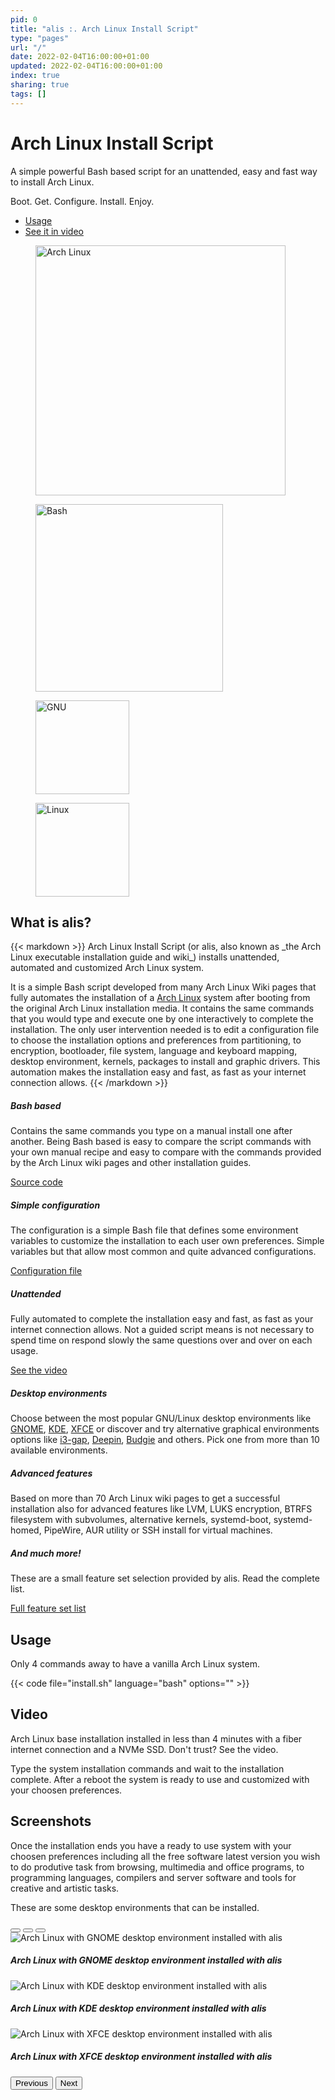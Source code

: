 ```yaml
---
pid: 0
title: "alis :. Arch Linux Install Script"
type: "pages"
url: "/"
date: 2022-02-04T16:00:00+01:00
updated: 2022-02-04T16:00:00+01:00
index: true
sharing: true
tags: []
---
```


<div class="container">
  <div class="row">
    <div class="col">
      <div class="p-5">
        <div class="container-fluid py-5 text-center">
          <h1>Arch Linux Install Script</h1>
          <p class="fs-3 text-muted">A simple powerful Bash based script for an unattended, easy and fast way<br> to install Arch Linux.</p>
          <p class="fs-3 text-muted">Boot. Get. Configure. Install. Enjoy.</p>
          <ul class="list-unstyled list-inline">
            <li class="list-inline-item"><a href="#usage">Usage</a></li>
            <li class="list-inline-item"><a href="#video">See it in video</a></li>
          </ul>
        </div>
      </div>
    </div>
  </div>
</div>

<div class="container mt-4">
  <div class="row justify-content-center">
    <div class="col col-auto">
      <figure class="text-center">
        <a href="https://www.archlinux.org/"><img src="images/logotypes/archlinux-logo-dark.svg" width="400" alt="Arch Linux"></a>
      </figure>
    </div>
    <div class="col col-auto">
      <figure class="text-center">
        <a href="https://www.gnu.org/software/bash/"><img src="images/logotypes/bash.svg" width="300" alt="Bash"></a>
      </figure>
    </div>
  </div>
  <div class="row justify-content-center">
    <div class="col col-auto">
      <figure class="text-center">
        <a href="https://www.gnu.org/"><img src="images/logotypes/gnu.svg" width="150" alt="GNU"></a>
      </figure>
    </div>
    <div class="col col-auto">
      <figure class="text-center">
        <a href="https://www.kernel.org/"><img src="images/logotypes/linux.svg" width="150" alt="Linux"></a>
      </figure>
    </div>
  </div>
</div>

<section id="what-is" class="mt-4">
  <div class="container">
    <div class="row">
      <div class="col">
        <h2 class="fs-3 fw-bold">What is alis?</h2>
{{< markdown >}}
Arch Linux Install Script (or alis, also known as _the Arch Linux executable installation guide and wiki_) installs unattended, automated and customized Arch Linux system.

It is a simple Bash script developed from many Arch Linux Wiki pages that fully automates the installation of a [Arch Linux](https://archlinux.org/) system after booting from the original Arch Linux installation media. It contains the same commands that you would type and execute one by one interactively to complete the installation. The only user intervention needed is to edit a configuration file to choose the installation options and preferences from partitioning, to encryption, bootloader, file system, language and keyboard mapping, desktop environment, kernels, packages to install and graphic drivers. This automation makes the installation easy and fast, as fast as your internet connection allows.
{{< /markdown >}}
      </div>
    </div>
  </div>
</section>

<section id="higlights" class="mt-4">
  <div class="container">
    <div class="row justify-content-around">
      <div class="col-4">
        <div class="card">
          <div class="card-body">
            <h5 class="card-title fw-bold">Bash based</h5>
            <p class="card-text">Contains the same commands you type on a manual install one after another. Being Bash based is easy to compare the script commands with your own manual recipe and easy to compare with the commands provided by the Arch Linux wiki pages and other installation guides.</p>
            <a href="https://github.com/picodotdev/alis" class="card-link">Source code</a>
          </div>
        </div>
      </div>
      <div class="col-4">
        <div class="card">
          <div class="card-body">
            <h5 class="card-title fw-bold">Simple configuration</h5>
            <p class="card-text">The configuration is a simple Bash file that defines some environment variables to customize the installation to each user own preferences. Simple variables but that allow most common and quite advanced configurations.</p>
            <a href="https://github.com/picodotdev/alis/blob/master/alis.conf" class="card-link">Configuration file</a>
          </div>
        </div>
      </div>
      <div class="col-4">
        <div class="card">
          <div class="card-body">
            <h5 class="card-title fw-bold">Unattended</h5>
            <p class="card-text">Fully automated to complete the installation easy and fast, as fast as your internet connection allows. Not a guided script means is not necessary to spend time on respond slowly the same questions over and over on each usage.</p>
            <a href="#video" class="card-link">See the video</a>
          </div>
        </div>
      </div>
    </div>
    <div class="row justify-content-around mt-4">
      <div class="col-4">
        <div class="card">
          <div class="card-body">
            <h5 class="card-title fw-bold">Desktop environments</h5>
            <p class="card-text">Choose between the most popular GNU/Linux desktop environments like <a href="https://www.gnome.org/">GNOME</a>, <a href="https://kde.org/">KDE</a>, <a href="https://xfce.org/">XFCE</a> or discover and try alternative graphical environments options like <a href="https://github.com/Airblader/i3">i3-gap</a>, <a href="https://www.deepin.org/en/dde/">Deepin</a>, <a href="https://github.com/BuddiesOfBudgie/budgie-desktop">Budgie</a> and others. Pick one from more than 10 available environments.</p>
          </div>
        </div>
      </div>
      <div class="col-4">
        <div class="card">
          <div class="card-body">
            <h5 class="card-title fw-bold">Advanced features</h5>
            <p class="card-text">Based on more than 70 Arch Linux wiki pages to get a successful installation also for advanced features like LVM, LUKS encryption, BTRFS filesystem with subvolumes, alternative kernels, systemd-boot, systemd-homed, PipeWire, AUR utility or SSH install for virtual machines.</p>
          </div>
        </div>
      </div>
      <div class="col-4">
        <div class="card">
          <div class="card-body">
            <h5 class="card-title fw-bold">And much more!</h5>
            <p class="card-text">These are a small feature set selection provided by alis. Read the complete list.</p>
            <a href="https://github.com/picodotdev/alis#features" class="card-link">Full feature set list</a>
          </div>
        </div>
      </div>
    </div>
  </div>
</section>

<section id="usage" class="mt-4">
  <div class="container">
    <div class="row">
      <div class="col">
        <h2 class="fs-3 fw-bold">Usage</h2>
        <p>Only 4 commands away to have a vanilla Arch Linux system.</p>
        {{< code file="install.sh" language="bash" options="" >}}
      </div>
    </div>
  </div>
</section>

<section id="video" class="mt-4">
  <div class="container">
    <div class="row">
      <div class="col">
        <h2 class="fs-3 fw-bold">Video</h2>
        <p>Arch Linux base installation installed in less than 4 minutes with a fiber internet connection and a NVMe SSD. Don't trust? See the video.</p>
        <p>Type the system installation commands and wait to the installation complete. After a reboot the system is ready to use and customized with your choosen preferences.</p>
        <script type="text/javascript" src="https://asciinema.org/a/444025.js" data-size="medium" data-cols="160" data-rows="40" id="asciicast-444025" async></script>
      </div>
    </div>
  </div>
</section>

<section id="screenshots" class="mt-4">
  <div class="container">
    <div class="row">
      <div class="col">
        <h2 class="fs-3 fw-bold">Screenshots</h2>
        <p>Once the installation ends you have a ready to use system with your choosen preferences including all the free software latest version you wish to do produtive task from browsing, multimedia and office programs, to programming languages, compilers and server software and tools for creative and artistic tasks.</p>
        <p>These are some desktop environments that can be installed.</p>
        <div class="p-5">
          <div id="desktopEnvironmentsCarousel" class="carousel slide" data-bs-ride="carousel">
            <div class="carousel-indicators">
              <button type="button" data-bs-target="#desktopEnvironmentsCarousel" data-bs-slide-to="0" class="active" aria-current="true" aria-label="GNOME"></button>
              <button type="button" data-bs-target="#desktopEnvironmentsCarousel" data-bs-slide-to="1" aria-label="KDE"></button>
              <button type="button" data-bs-target="#desktopEnvironmentsCarousel" data-bs-slide-to="2" aria-label="XFCE"></button>
            </div>
            <div class="carousel-inner">
              <div class="carousel-item active" data-bs-interval="10000">
                <img src="images/archlinux-gnome.jpg" class="d-block w-100" alt="Arch Linux with GNOME desktop environment installed with alis">
                <div class="carousel-caption d-none d-md-block bg-dark bg-opacity-50">
                  <h5>Arch Linux with GNOME desktop environment installed with alis</h5>
                </div>
              </div>
              <div class="carousel-item" data-bs-interval="10000">
                <img src="images/archlinux-kde.jpg" class="d-block w-100" alt="Arch Linux with KDE desktop environment installed with alis">
                <div class="carousel-caption d-none d-md-block bg-dark bg-opacity-50">
                  <h5>Arch Linux with KDE desktop environment installed with alis</h5>
                </div>
              </div>
              <div class="carousel-item" data-bs-interval="10000">
                <img src="images/archlinux-xfce.jpg" class="d-block w-100" alt="Arch Linux with XFCE desktop environment installed with alis">
                <div class="carousel-caption d-none d-md-block bg-dark bg-opacity-50">
                  <h5>Arch Linux with XFCE desktop environment installed with alis</h5>
                </div>
              </div>
            </div>
            <button class="carousel-control-prev" type="button" data-bs-target="#desktopEnvironmentsCarousel" data-bs-slide="prev">
              <span class="carousel-control-prev-icon" aria-hidden="true"></span>
              <span class="visually-hidden">Previous</span>
            </button>
            <button class="carousel-control-next" type="button" data-bs-target="#desktopEnvironmentsCarousel" data-bs-slide="next">
              <span class="carousel-control-next-icon" aria-hidden="true"></span>
              <span class="visually-hidden">Next</span>
            </button>
          </div>
        </div>
      </div>
    </div>
  </div>
</section>